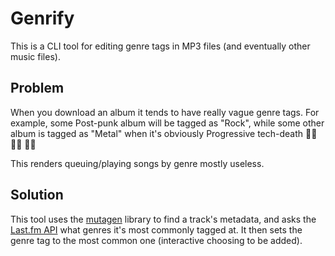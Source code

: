# Genrify

This is a CLI tool for editing genre tags in MP3 files (and eventually other music files).

## Problem

When you download an album it tends to have really vague genre tags. For example, some Post-punk album will be tagged as "Rock", while some other album is tagged as "Metal" when it's obviously Progressive tech-death :man_facepalming: :man_facepalming: :man_facepalming:

This renders queuing/playing songs by genre mostly useless.

## Solution
This tool uses the [mutagen](https://mutagen.readthedocs.io/en/latest/) library to find a track's metadata, and asks the [Last.fm API](https://www.last.fm/api/) what genres it's most commonly tagged at. It then sets the genre tag to the most common one (interactive choosing to be added).
